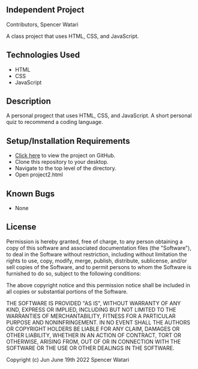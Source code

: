 ## Independent Project

Contributors, Spencer Watari

A class project that uses HTML, CSS, and JavaScript.

## Technologies Used

* HTML
* CSS
* JavaScript

## Description

A personal progect that uses HTML, CSS, and JavaScript. A short personal quiz to recommend a coding language.

## Setup/Installation Requirements
* [Click here](https://github.com/SWatari129/project2) to view the project on GitHub.
* Clone this repository to your desktop.
* Navigate to the top level of the directory.
* Open project2.html


## Known Bugs
* None

## License

Permission is hereby granted, free of charge, to any person obtaining a copy
of this software and associated documentation files (the "Software"), to deal
in the Software without restriction, including without limitation the rights
to use, copy, modify, merge, publish, distribute, sublicense, and/or sell
copies of the Software, and to permit persons to whom the Software is
furnished to do so, subject to the following conditions:

The above copyright notice and this permission notice shall be included in all
copies or substantial portions of the Software.

THE SOFTWARE IS PROVIDED "AS IS", WITHOUT WARRANTY OF ANY KIND, EXPRESS OR
IMPLIED, INCLUDING BUT NOT LIMITED TO THE WARRANTIES OF MERCHANTABILITY,
FITNESS FOR A PARTICULAR PURPOSE AND NONINFRINGEMENT. IN NO EVENT SHALL THE
AUTHORS OR COPYRIGHT HOLDERS BE LIABLE FOR ANY CLAIM, DAMAGES OR OTHER
LIABILITY, WHETHER IN AN ACTION OF CONTRACT, TORT OR OTHERWISE, ARISING FROM,
OUT OF OR IN CONNECTION WITH THE SOFTWARE OR THE USE OR OTHER DEALINGS IN THE
SOFTWARE.

Copyright (c) Jun June 19th 2022 Spencer Watari